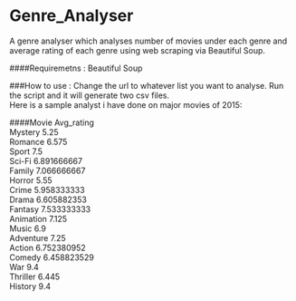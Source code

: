 # Genre_Analyser
A genre analyser which analyses number of movies under each genre and average rating of each genre using web scraping via Beautiful Soup.

####Requiremetns :
Beautiful Soup

###How to use :
Change the url to whatever list you want to analyse. Run the script and it will generate two csv files.    
Here is a sample analyst i have done on major movies of 2015:

####Movie   Avg_rating    
Mystery	5.25    
Romance	6.575   
Sport	7.5   
Sci-Fi	6.891666667   
Family	7.066666667   
Horror	5.55    
Crime	5.958333333   
Drama	6.605882353   
Fantasy	7.533333333   
Animation	7.125     
Music	6.9   
Adventure	7.25    
Action	6.752380952     
Comedy	6.458823529     
War	9.4     
Thriller	6.445   
History	9.4   

